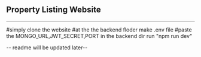 ## Property Listing Website 
---
#simply clone the website 
#at the the backend floder make .env file 
#paste the MONGO_URL,JWT_SECRET,PORT
in the backend dir run "npm run dev"

-- readme will be updated later-- 

